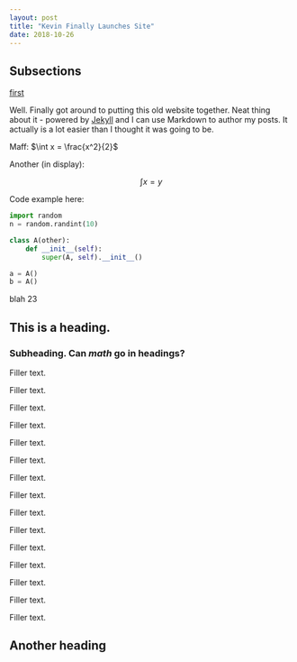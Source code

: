 ```yaml
---
layout: post
title: "Kevin Finally Launches Site"
date: 2018-10-26
---
```


## Subsections
[first](#this-is-a-heading) 



Well. Finally got around to putting this old website together. Neat thing about it - powered by [Jekyll](http://jekyllrb.com) and I can use Markdown to author my posts. It actually is a lot easier than I thought it was going to be.

Maff: $\int x = \frac{x^2}{2}$

Another (in display):  

$$ \int x = y $$

Code example here: 

```python
import random 
n = random.randint(10)

class A(other): 
    def __init__(self): 
        super(A, self).__init__() 

a = A() 
b = A() 
```

blah 23 


## This is a heading. 

### Subheading. Can $math$ go in headings? 

Filler text. 

Filler text. 

Filler text. 

Filler text. 

Filler text. 

Filler text. 

Filler text. 

Filler text. 

Filler text. 

Filler text. 

Filler text. 

Filler text. 

Filler text. 

Filler text. 

Filler text. 

## Another heading 
